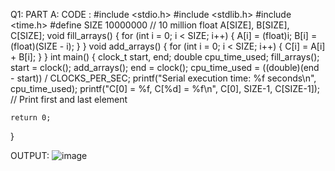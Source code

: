 Q1: PART A:
CODE :
#include <stdio.h>
#include <stdlib.h>
#include <time.h>
#define SIZE 10000000  // 10 million
float A[SIZE], B[SIZE], C[SIZE];
void fill_arrays() {
    for (int i = 0; i < SIZE; i++) {
        A[i] = (float)i;
        B[i] = (float)(SIZE - i);
    }
}
void add_arrays() {
    for (int i = 0; i < SIZE; i++) {
        C[i] = A[i] + B[i];
    }
}
int main() {
    clock_t start, end;
    double cpu_time_used;
    fill_arrays();
    start = clock();
    add_arrays();
    end = clock();
    cpu_time_used = ((double)(end - start)) / CLOCKS_PER_SEC;
    printf("Serial execution time: %f seconds\n", cpu_time_used);
    printf("C[0] = %f, C[%d] = %f\n", C[0], SIZE-1, C[SIZE-1]);  // Print first and last element

    return 0;
}

OUTPUT:
![image](https://github.com/user-attachments/assets/b1b63080-91b9-4f7c-b965-ab7ee0dc938e)

